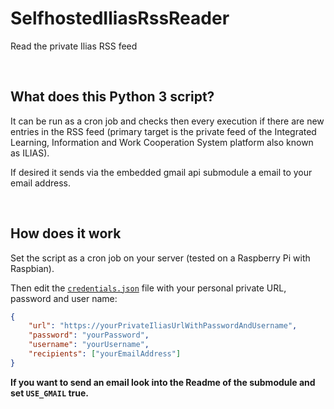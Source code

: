 # SelfhostedIliasRssReader
Read the private Ilias RSS feed

<br>

## What does this Python 3 script?
It can be run as a cron job and checks then every execution if there are new entries in the RSS feed (primary target is the private feed of the Integrated Learning, Information and Work Cooperation System platform also known as ILIAS).

If desired it sends via the embedded gmail api submodule a email to your email address.

<br>

## How does it work

Set the script as a cron job on your server (tested on a Raspberry Pi with Raspbian).

Then edit the [`credentials.json`](credentials.json) file with your personal private URL, password and user name:

```json
{
    "url": "https://yourPrivateIliasUrlWithPasswordAndUsername",
    "password": "yourPassword",
    "username": "yourUsername",
    "recipients": ["yourEmailAddress"]
}
```

**If you want to send an email look into the Readme of the submodule and set `USE_GMAIL` true.**